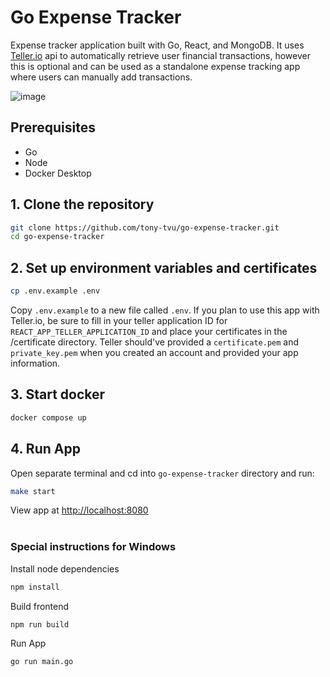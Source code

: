 # Go Expense Tracker

Expense tracker application built with Go, React, and MongoDB. It uses [Teller.io](https://teller.io/) api to automatically retrieve user financial transactions, however this is optional and can be used as a standalone expense tracking app where users can manually add transactions.

![image](https://user-images.githubusercontent.com/52386267/197275338-0aafcb59-e0f5-48c5-99a5-9352ddee53f6.png)
## Prerequisites
- Go
- Node
- Docker Desktop


## 1. Clone the repository


```bash
git clone https://github.com/tony-tvu/go-expense-tracker.git
cd go-expense-tracker
```

## 2. Set up environment variables and certificates

```bash
cp .env.example .env
```

Copy `.env.example` to a new file called `.env`. If you plan to use this app with Teller.io, be sure to fill in your teller application ID for `REACT_APP_TELLER_APPLICATION_ID` and place your certificates in the /certificate directory. Teller should've provided a `certificate.pem` and `private_key.pem` when you created an account and provided your app information. 

## 3. Start docker
```bash
docker compose up
```

## 4. Run App
Open separate terminal and cd into `go-expense-tracker` directory and run:
```bash
make start
```
View app at [http://localhost:8080](http://localhost:8080)
<br/>
<br/>

### Special instructions for Windows
Install node dependencies
```bash
npm install
```
Build frontend
```bash
npm run build
```
Run App
```bash
go run main.go
```
